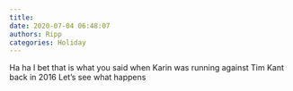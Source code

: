 ```yaml
---
title: 
date: 2020-07-04 06:48:07
authors: Ripp
categories: Holiday
---
```


 Ha ha
I bet that is what you said when Karin was running against Tim Kant back in 2016
Let’s see what happens